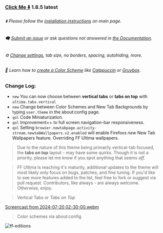 ### [Click Me ⬇️](https://github.com/soulhotel/FF-ULTIMA/releases/download/1.8.5/ffultima1.8.2.zip) 1.8.5 latest

###### ⬇️ Please follow the [installation instructions](https://github.com/soulhotel/FF-ULTIMA#installation) on main page.

###### 🗨️ [Submit an issue](https://github.com/soulhotel/FF-ULTIMA/issues/new/choose) or ask questions not answered in [the Documentation](https://github.com/soulhotel/FF-ULTIMA/tree/main/doc).

###### ⚙️ [Change settings](https://github.com/soulhotel/FF-ULTIMA/blob/main/doc/Modification.md), tab size, no borders, spacing, autohiding, more.

###### 🎨 Learn how to [create a Color Scheme](https://github.com/soulhotel/FF-ULTIMA/blob/next-release/doc/new-color-scheme.md) like [Catppuccin](https://github.com/soulhotel/FF-ULTIMA/blob/next-release/theme/color-schemes/catppuccin-mocha/readme.md) or [Gruvbox](https://github.com/soulhotel/FF-ULTIMA/blob/next-release/theme/color-schemes/gruvbox-light/readme.md).

### Change Log:
- `new` You can now choose between **vertical tabs** or **tabs on top** with `ultima.tabs.vertical`
- `new` Change between Color Schemes and New Tab Backgrounds by typing `user.theme` in the about:config page.
- `qol` Code Miniaturization.
- `qol` Improvement++ to full screen navigation-bar responsiveness.
- `qol` Setting `browser.newtabpage.activity-stream.newtabWallpapers.v2.enabled` will enable Firefoxs *new* New Tab Wallpapers feature. Overriding FF Ultima wallpapers.

> Due to the nature of this theme being primarily vertical-tab focused, the **tabs on top** layout - may have some quirks. Though it is not a priority, please let me know if you spot anything that seems *off*.

> FF Ultima is reaching it's maturity, additional updates to the theme will most likely only focus on bugs, patches, and fine tuning. If you'd like to see more features added to the list, feel free to fork or suggest via pull request. Contributors, like always - are always welcome. Otherwise, enjoy.

> Vertical Tabs or *Tabs on Top*

[Screencast from 2024-07-20 02-30-00.webm](https://github.com/user-attachments/assets/0d551dda-60bc-435a-9dae-a048e196a410)

> Color schemes via about:config

![ff-editions](https://github.com/user-attachments/assets/b7ca4a8c-1a8d-4f38-adae-be7a99b69e29)


